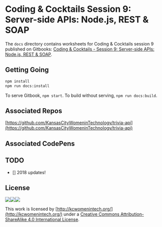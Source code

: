 # Coding & Cocktails Session 9: Server-side APIs: Node.js, REST & SOAP

The `docs` directory contains worksheets for Coding & Cocktails session 9 published on Gitbooks: [Coding & Cocktails - Session 9: Server-side APIs: Node.js, REST & SOAP](https://legacy.gitbook.com/book/codingandcocktailskc/session-9-server-side-apis-node-js-rest-soap/content/).

## Getting Going

```bash
npm install
npm run docs:install
```
To serve Gitbook, `npm start`.
To build without serving, `npm run docs:build`.

## Associated Repos
[https://github.com/KansasCityWomeninTechnology/trivia-api](https://github.com/KansasCityWomeninTechnology/trivia-api)

## Associated CodePens 


## TODO
- [] 2018 updates!


## License
![](https://lh6.googleusercontent.com/osprAumZLusoNUcKnPtOWMijWYLZ8ydrUS0gMTvMCoyhSVBd69InqiXqQjc7fH8iQiVbZLXvyyvPZXwKjeyHuPnrd2zJT1mYLa1WoziryvxOo0q7nvMnpfeeVPBgfqW0bnp1--wa)![](https://lh5.googleusercontent.com/AZZipN4uXuU6FkxA0zLbrq9EwMhky22oNI8UtjQ2-Kgzy64Jmbij_IKUwXDcqGjnHWSMg9h3ii2Dx_SLI871nVn56NyF1VnmDbkEL2m9sJ_9YYGpNC8kdiYepai1jAZLEWWt8iTW)![](https://lh6.googleusercontent.com/GSxH81qYzBJkBR39GbviwKcwxem0RbN8XTx_6BOHgziQ6OomnG-au25ZSdiNQ4rX2p2HanRGa8_SzTPhJ3SKW-Vrs6fJ8N9s0FLq1EVSwUZXrLZuUVONachwFWwqTr6PMpn1csnu)

This work is licensed by [http://kcwomenintech.org/](http://kcwomenintech.org/) under a [Creative Commons Attribution-ShareAlike 4.0 International License](http://creativecommons.org/licenses/by-sa/4.0/).
